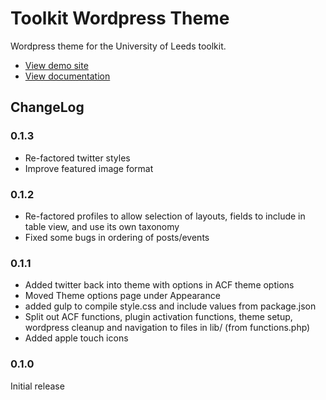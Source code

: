 Toolkit Wordpress Theme
=======================

Wordpress theme for the University of Leeds toolkit.

 * [View demo site](http://leeds.wpengine.com/toolkit/)
 * [View documentation](http://toolkit.leeds.ac.uk/)

ChangeLog
---------

### 0.1.3
 * Re-factored twitter styles
 * Improve featured image format

### 0.1.2

 * Re-factored profiles to allow selection of layouts, fields to include in table view, and use its own taxonomy
 * Fixed some bugs in ordering of posts/events

### 0.1.1

 * Added twitter back into theme with options in ACF theme options
 * Moved Theme options page under Appearance
 * added gulp to compile style.css and include values from package.json
 * Split out ACF functions, plugin activation functions, theme setup, wordpress cleanup and navigation to files in lib/ (from functions.php)
 * Added apple touch icons

### 0.1.0

Initial release